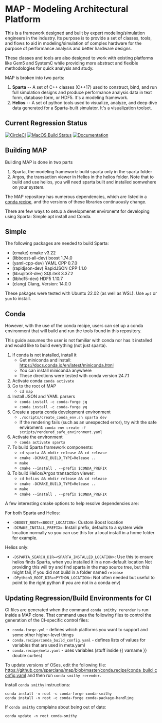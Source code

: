
# MAP - Modeling Architectural Platform

This is a framework designed and built by expert modeling/simulation
engineers in the industry.  Its purpose is to provide a set of
classes, tools, and flows to aid in modeling/simulation of complex
hardware for the purpose of performance analysis and better hardware
designs.

These classes and tools are also designed to work with existing
platforms like Gem5 and SystemC while providing more abstract and
flexible methodologies for quick analysis and study.

MAP is broken into two parts:
1. **Sparta** -- A set of C++ classes (C++17) used to construct, bind, and run full simulation designs and produce performance analysis data in text form, database form, or HDF5. It's a modeling framework.
1. **Helios** -- A set of python tools used to visualize, analyze, and deep dive data generated for a Sparta-built simulator.  It's a visualization toolset.

## Current Regression Status

[![CircleCI](https://circleci.com/gh/sparcians/map.svg?style=svg)](https://circleci.com/gh/sparcians/map)
[![MacOS Build Status](https://dev.azure.com/sparcians/map/_apis/build/status/sparcians.map?branchName=master&label=MacOS)](https://dev.azure.com/sparcians/map/_build/latest?definitionId=1&branchName=master)
[![Documentation](https://github.com/sparcians/map/workflows/Documentation/badge.svg)](https://sparcians.github.io/map/)

## Building MAP

Building MAP is done in two parts

1. Sparta, the modeling framework: build sparta only in the sparta folder
2. Argos, the transaction viewer in Helios in the helios folder. Note that to build and use helios, you will need sparta built and installed somwehere on your system.

The MAP repository has numerous dependencies, which are listed in a
[conda recipe](https://github.com/sparcians/map/blob/master/conda.recipe/meta.yaml),
and the versions of these libraries continuously change.

There are few ways to setup a developmenet environemt for developing
using Sparta: Simple apt install and Conda.

## Simple

The following packages are needed to build Sparta:

- (cmake) cmake v3.22
- (libboost-all-dev) boost 1.74.0
- (yaml-cpp-dev) YAML CPP 0.7.0
- (rapidjson-dev) RapidJSON CPP 1.1.0
- (libsqlite3-dev) SQLite3 3.37.2
- (libhdf5-dev) HDF5 1.10.7
- (clang) Clang, Version: 14.0.0

These pakages were tested with Ubuntu 22.02 (as well as WSL).  Use `apt` or `yum` to install.

## Conda

However, with the use of the conda recipe, users can set up a conda
environment that will build and run the tools found in this repository.

This guide assumes the user is not familiar with conda nor has it
installed and would like to build everything (not just sparta).

1. If conda is not installed, install it
   * Get miniconda and install: https://docs.conda.io/en/latest/miniconda.html
   * You can install miniconda anywhere
   * These directions were tested with conda version 24.7.1
1. Activate conda `conda activate`
1. Go to the root of MAP
   * `cd map`
1. Install JSON and YAML parsers
   * `conda install -c conda-forge jq`
   * `conda install -c conda-forge yq`
1. Create a sparta conda development environment
   * `./scripts/create_conda_env.sh sparta dev`
   * If the rendering fails (such as an unexpected error), try with
     the safe enviroment: `conda env create -f
     scripts/rendered_safe_environment.yaml`
1. Activate the environment
   * `conda activate sparta`
1. To build Sparta framework components:
   * `cd sparta && mkdir release && cd release`
   * `cmake -DCMAKE_BUILD_TYPE=Release ..`
   * `make`
   * `cmake --install . --prefix $CONDA_PREFIX`
1. To build Helios/Argos transaction viewer:
   * `cd helios && mkdir release && cd release`
   * `cmake -DCMAKE_BUILD_TYPE=Release ..`
   * `make`
   * `cmake --install . --prefix $CONDA_PREFIX`

A few interesting cmake options to help resolve dependencies are:

For both Sparta and Helios:

* `-DBOOST_ROOT=<BOOST_LOCATION>`: Custom Boost location
* `-DCMAKE_INSTALL_PREFIX=`: Install prefix, defaults to a system wide location normally so you can use this for a local install in a home folder for example.

Helios only:

* `-DSPARTA_SEARCH_DIR=<SPARTA_INSTALLED_LOCATION>`: Use this to ensure helios finds Sparta, when you installed it in a non-default location  Not providing this will try and find sparta in the map source tree, but this might fail, if you did not build in a folder named `release`
* `-DPython3_ROOT_DIR=<PYTHON_LOCATION>`: Not often needed but useful to point to the right python if you are not in a conda env)


## Updating Regression/Build Environments for CI

CI files are generated when the command `conda smithy rerender` is run
inside a MAP clone.  That command uses the following files to control
the generation of the CI-specific control files:

- `conda-forge.yml` - defines which platforms you want to support and some other higher-level things
- `conda.recipe/conda_build_config.yaml` - defines lists of values for variables that are used in meta.yaml
- `conda.recipe/meta.yaml` - uses variables (stuff inside {{ varname }} double curlies)

To update versions of OSes, edit the following file:
https://github.com/sparcians/map/blob/master/conda.recipe/conda_build_config.yaml
and then run `conda smithy rerender`.

Install `conda smithy` instructions:
```
conda install -n root -c conda-forge conda-smithy
conda install -n root -c conda-forge conda-package-handling
```
If `conda smithy` complains about being out of date:
```
conda update -n root conda-smithy
```
